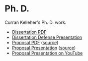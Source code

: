 Ph. D.
======

Curran Kelleher's Ph. D. work.

 * [Dissertation PDF](http://curran.github.io/phd/dissertation/dissertation.pdf)
 * [Dissertation Defense Presentation](http://curran.github.io/phd/proposal/presentation/)
 * [Proposal PDF](http://curran.github.io/phd/proposal/proposal.pdf) ([source](https://github.com/curran/phd/tree/gh-pages/proposal/latex))
 * [Proposal Presentation](http://curran.github.io/phd/proposal/presentation/) ([source](https://github.com/curran/phd/tree/gh-pages/proposal/presentation))
 * [Proposal Presentation on YouTube](https://www.youtube.com/watch?v=oS22Y-cxCsY&feature=youtu.be)
